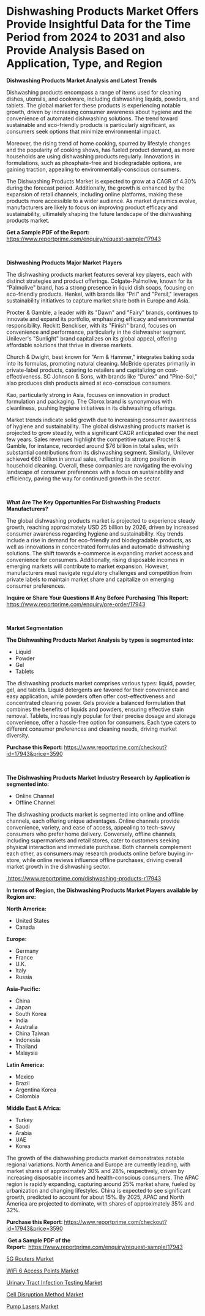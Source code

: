 <p><h1>Dishwashing Products Market Offers Provide Insightful Data for the Time Period from 2024 to 2031 and also Provide Analysis Based on Application, Type, and Region</h1></p><p><strong>Dishwashing Products Market Analysis and Latest Trends</strong></p>
<p><p>Dishwashing products encompass a range of items used for cleaning dishes, utensils, and cookware, including dishwashing liquids, powders, and tablets. The global market for these products is experiencing notable growth, driven by increasing consumer awareness about hygiene and the convenience of automated dishwashing solutions. The trend toward sustainable and eco-friendly products is particularly significant, as consumers seek options that minimize environmental impact. </p><p>Moreover, the rising trend of home cooking, spurred by lifestyle changes and the popularity of cooking shows, has fueled product demand, as more households are using dishwashing products regularly. Innovations in formulations, such as phosphate-free and biodegradable options, are gaining traction, appealing to environmentally-conscious consumers.</p><p>The Dishwashing Products Market is expected to grow at a CAGR of 4.30% during the forecast period. Additionally, the growth is enhanced by the expansion of retail channels, including online platforms, making these products more accessible to a wider audience. As market dynamics evolve, manufacturers are likely to focus on improving product efficacy and sustainability, ultimately shaping the future landscape of the dishwashing products market.</p></p>
<p><strong>Get a Sample PDF of the Report:&nbsp;</strong> <a href="https://www.reportprime.com/enquiry/request-sample/17943?utm_campaign=1087&utm_medium=2&utm_source=Github&utm_content=ia&utm_term=20112024&utm_id=dishwashing-products">https://www.reportprime.com/enquiry/request-sample/17943</a></p>
<p>&nbsp;</p>
<p><strong>Dishwashing Products Major Market Players</strong></p>
<p><p>The dishwashing products market features several key players, each with distinct strategies and product offerings. Colgate-Palmolive, known for its "Palmolive" brand, has a strong presence in liquid dish soaps, focusing on eco-friendly products. Henkel, with brands like "Pril" and "Persil," leverages sustainability initiatives to capture market share both in Europe and Asia.</p><p>Procter & Gamble, a leader with its "Dawn" and "Fairy" brands, continues to innovate and expand its portfolio, emphasizing efficacy and environmental responsibility. Reckitt Benckiser, with its "Finish" brand, focuses on convenience and performance, particularly in the dishwasher segment. Unilever's "Sunlight" brand capitalizes on its global appeal, offering affordable solutions that thrive in diverse markets.</p><p>Church & Dwight, best known for "Arm & Hammer," integrates baking soda into its formulas, promoting natural cleaning. McBride operates primarily in private-label products, catering to retailers and capitalizing on cost-effectiveness. SC Johnson & Sons, with brands like "Durex" and "Pine-Sol," also produces dish products aimed at eco-conscious consumers.</p><p>Kao, particularly strong in Asia, focuses on innovation in product formulation and packaging. The Clorox brand is synonymous with cleanliness, pushing hygiene initiatives in its dishwashing offerings.</p><p>Market trends indicate solid growth due to increasing consumer awareness of hygiene and sustainability. The global dishwashing products market is projected to grow steadily, with a significant CAGR anticipated over the next few years. Sales revenues highlight the competitive nature: Procter & Gamble, for instance, recorded around $76 billion in total sales, with substantial contributions from its dishwashing segment. Similarly, Unilever achieved €60 billion in annual sales, reflecting its strong position in household cleaning. Overall, these companies are navigating the evolving landscape of consumer preferences with a focus on sustainability and efficiency, paving the way for continued growth in the sector.</p></p>
<p>&nbsp;</p>
<p><strong>What Are The Key Opportunities For Dishwashing Products Manufacturers?</strong></p>
<p><p>The global dishwashing products market is projected to experience steady growth, reaching approximately USD 25 billion by 2026, driven by increased consumer awareness regarding hygiene and sustainability. Key trends include a rise in demand for eco-friendly and biodegradable products, as well as innovations in concentrated formulas and automatic dishwashing solutions. The shift towards e-commerce is expanding market access and convenience for consumers. Additionally, rising disposable incomes in emerging markets will contribute to market expansion. However, manufacturers must navigate regulatory challenges and competition from private labels to maintain market share and capitalize on emerging consumer preferences.</p></p>
<p><strong>Inquire or Share Your Questions If Any Before Purchasing This Report:</strong> <a href="https://www.reportprime.com/enquiry/pre-order/17943?utm_campaign=1087&utm_medium=2&utm_source=Github&utm_content=ia&utm_term=20112024&utm_id=dishwashing-products">https://www.reportprime.com/enquiry/pre-order/17943</a></p>
<p>&nbsp;</p>
<p><strong>Market Segmentation</strong></p>
<p><strong>The Dishwashing Products Market Analysis by types is segmented into:</strong></p>
<p><ul><li>Liquid</li><li>Powder</li><li>Gel</li><li>Tablets</li></ul></p>
<p><p>The dishwashing products market comprises various types: liquid, powder, gel, and tablets. Liquid detergents are favored for their convenience and easy application, while powders often offer cost-effectiveness and concentrated cleaning power. Gels provide a balanced formulation that combines the benefits of liquids and powders, ensuring effective stain removal. Tablets, increasingly popular for their precise dosage and storage convenience, offer a hassle-free option for consumers. Each type caters to different consumer preferences and cleaning needs, driving market diversity.</p></p>
<p><strong>Purchase this Report:&nbsp;</strong><a href="https://www.reportprime.com/checkout?id=17943&price=3590&utm_campaign=1087&utm_medium=2&utm_source=Github&utm_content=ia&utm_term=20112024&utm_id=dishwashing-products">https://www.reportprime.com/checkout?id=17943&price=3590</a></p>
<p>&nbsp;</p>
<p><strong>The Dishwashing Products Market Industry Research by Application is segmented into:</strong></p>
<p><ul><li>Online Channel</li><li>Offline Channel</li></ul></p>
<p><p>The dishwashing products market is segmented into online and offline channels, each offering unique advantages. Online channels provide convenience, variety, and ease of access, appealing to tech-savvy consumers who prefer home delivery. Conversely, offline channels, including supermarkets and retail stores, cater to customers seeking physical interaction and immediate purchase. Both channels complement each other, as consumers may research products online before buying in-store, while online reviews influence offline purchases, driving overall market growth in the dishwashing sector.</p></p>
<p><a href="https://www.reportprime.com/dishwashing-products-r17943?utm_campaign=1087&utm_medium=2&utm_source=Github&utm_content=ia&utm_term=20112024&utm_id=dishwashing-products">&nbsp;https://www.reportprime.com/dishwashing-products-r17943</a></p>
<p><strong>In terms of Region, the Dishwashing Products Market Players available by Region are:</strong></p>
<p>
    <p> <strong> North America: </strong>
        <ul>
            <li>United States</li>
            <li>Canada</li>
        </ul>
        </p> 
    <p> <strong> Europe: </strong>
        <ul>
            <li>Germany</li>
            <li>France</li>
            <li>U.K.</li>
            <li>Italy</li>
            <li>Russia</li>
        </ul>
        </p> 
    <p> <strong> Asia-Pacific: </strong>
        <ul>
            <li>China</li>
            <li>Japan</li>
            <li>South Korea</li>
            <li>India</li>
            <li>Australia</li>
            <li>China Taiwan</li>
            <li>Indonesia</li>
            <li>Thailand</li>
            <li>Malaysia</li>
        </ul>
        </p> 
    <p> <strong> Latin America: </strong>
        <ul>
            <li>Mexico</li>
            <li>Brazil</li>
            <li>Argentina Korea</li>
            <li>Colombia</li>
        </ul>
        </p> 
    <p> <strong> Middle East & Africa: </strong>
        <ul>
            <li>Turkey</li>
            <li>Saudi</li>
            <li>Arabia</li>
            <li>UAE</li>
            <li>Korea</li>
        </ul>
    </p>
    </p>
<p><p>The growth of the dishwashing products market demonstrates notable regional variations. North America and Europe are currently leading, with market shares of approximately 30% and 28%, respectively, driven by increasing disposable incomes and health-conscious consumers. The APAC region is rapidly expanding, capturing around 25% market share, fueled by urbanization and changing lifestyles. China is expected to see significant growth, predicted to account for about 15%. By 2025, APAC and North America are projected to dominate, with shares of approximately 35% and 32%.</p></p>
<p><strong>Purchase this Report: </strong><a href="https://www.reportprime.com/checkout?id=17943&price=3590&utm_campaign=1087&utm_medium=2&utm_source=Github&utm_content=ia&utm_term=20112024&utm_id=dishwashing-products">https://www.reportprime.com/checkout?id=17943&price=3590</a></p>
<p>&nbsp;<strong>Get a Sample PDF of the Report:&nbsp;&nbsp;</strong><a href="https://www.reportprime.com/enquiry/request-sample/17943?utm_campaign=1087&utm_medium=2&utm_source=Github&utm_content=ia&utm_term=20112024&utm_id=dishwashing-products">https://www.reportprime.com/enquiry/request-sample/17943</a></p>
<p><strong></strong></p>
<p><p><a href="https://www.linkedin.com/pulse/emerging-trends-5g-routers-market-detailed-overview-applications-vilfc?utm_campaign=1087&utm_medium=2&utm_source=Github&utm_content=ia&utm_term=20112024&utm_id=dishwashing-products">5G Routers Market</a></p><p><a href="https://www.linkedin.com/pulse/future-ready-strategic-insights-global-wifi-6-access-points-bkc8f?utm_campaign=1087&utm_medium=2&utm_source=Github&utm_content=ia&utm_term=20112024&utm_id=dishwashing-products">WiFi 6 Access Points Market</a></p><p><a href="https://issuu.com/reportprime-2/docs/urinary-tract-infection-testing-mar_fa44dd1f3439cd?utm_campaign=1087&utm_medium=2&utm_source=Github&utm_content=ia&utm_term=20112024&utm_id=dishwashing-products">Urinary Tract Infection Testing Market</a></p><p><a href="https://issuu.com/reportprime-2/docs/cell-disruption-method-market-size-_6151735de4c9cd?utm_campaign=1087&utm_medium=2&utm_source=Github&utm_content=ia&utm_term=20112024&utm_id=dishwashing-products">Cell Disruption Method Market</a></p><p><a href="https://www.linkedin.com/pulse/strategic-forecast-pump-lasers-market-growth-trends-size-2024-7df0c?utm_campaign=1087&utm_medium=2&utm_source=Github&utm_content=ia&utm_term=20112024&utm_id=dishwashing-products">Pump Lasers Market</a></p></p>